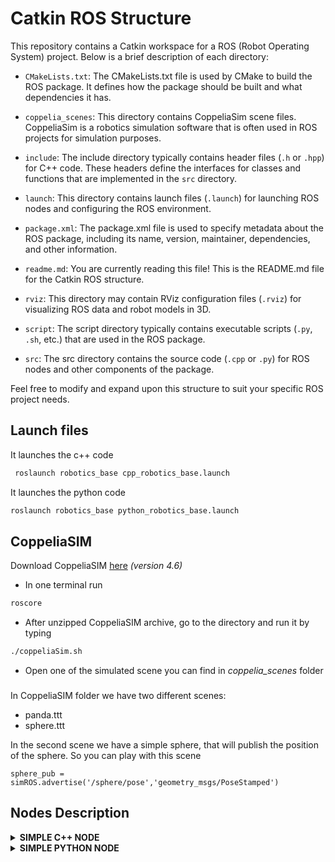 # Catkin ROS Structure

This repository contains a Catkin workspace for a ROS (Robot Operating System) project. Below is a brief description of each directory:

- `CMakeLists.txt`: The CMakeLists.txt file is used by CMake to build the ROS package. It defines how the package should be built and what dependencies it has.

- `coppelia_scenes`: This directory contains CoppeliaSim scene files. CoppeliaSim is a robotics simulation software that is often used in ROS projects for simulation purposes.

- `include`: The include directory typically contains header files (`.h` or `.hpp`) for C++ code. These headers define the interfaces for classes and functions that are implemented in the `src` directory.

- `launch`: This directory contains launch files (`.launch`) for launching ROS nodes and configuring the ROS environment.

- `package.xml`: The package.xml file is used to specify metadata about the ROS package, including its name, version, maintainer, dependencies, and other information.

- `readme.md`: You are currently reading this file! This is the README.md file for the Catkin ROS structure.

- `rviz`: This directory may contain RViz configuration files (`.rviz`) for visualizing ROS data and robot models in 3D.

- `script`: The script directory typically contains executable scripts (`.py`, `.sh`, etc.) that are used in the ROS package.

- `src`: The src directory contains the source code (`.cpp` or `.py`) for ROS nodes and other components of the package.

Feel free to modify and expand upon this structure to suit your specific ROS project needs.

## Launch files 

It launches the c++ code
```bash
 roslaunch robotics_base cpp_robotics_base.launch 
 ```
 
 It launches the python code
 ```bash
 roslaunch robotics_base python_robotics_base.launch 
 ```

## CoppeliaSIM

Download CoppeliaSIM [here](https://www.coppeliarobotics.com/downloads)  *(version 4.6)*


- In one terminal run 

```bash
roscore
```
- After unzipped CoppeliaSIM archive, go to the directory and run it by typing 

```bash
./coppeliaSim.sh 
```
- Open one of the simulated scene you can find in *coppelia_scenes* folder

###
In CoppeliaSIM folder we have two different scenes:

- panda.ttt
- sphere.ttt

In the second scene we have a simple sphere, that will publish the position of the sphere. So you can play with this scene

```
sphere_pub = simROS.advertise('/sphere/pose','geometry_msgs/PoseStamped')
```


## Nodes Description

<details>
<summary><strong> SIMPLE C++ NODE </strong></summary>

# Simple Explanation of Robotics Base Code

This code defines a class `RoboticsBase` and a `main()` function to control a robotic system. Here's a breakdown of what each part does:

1. **Initialization**: 
   - The `RoboticsBase` constructor takes a reference to a ROS node handle (`nh`) and a private node handle (`private_nh`). It initializes member variables and sets up ROS parameters.
   - The `RoboticsBase` destructor is empty.

2. **Initialization Function (`init()`)**:
   - This function initializes parameters and advertises a topic for publishing poses.

3. **Update Function (`update()`)**:
   - This function publishes a predefined pose (`pose_ee`) to a topic.

4. **Transformation Function (`getTransform()`)**:
   - This function tries to obtain a transformation between two frames ("world" and "base_link") using TF (Transform) library.
   - It constructs an Eigen Affine transform and converts it to a quaternion.
   - It also sends a transformation to represent "link_1" relative to "world".

5. **Main Function (`main()`)**:
   - Initializes ROS, creates node handles (`nh`, `pnh`), and creates an instance of `RoboticsBase`.
   - Calls the `init()` function and enters a loop where `update()` is called repeatedly at a specified rate.
   - It also handles the ROS event processing with `ros::spinOnce()` and warns if the loop rate cannot be maintained.

This code essentially sets up a ROS node to control a robotic system, initializes parameters and publishers, and repeatedly updates the system state.

</details>



<details>
<summary><strong> SIMPLE PYTHON NODE </strong></summary>

# Simple Explanation of Python Robotics Base Code

This Python code defines a class `RoboticsBase` and a `main()` function to control a robotic system using ROS (Robot Operating System). Here's a breakdown of what each part does:

1. **Imports**:
   - `numpy`, `rospy`: Import necessary libraries for numerical operations and ROS functionality.
   - `tf`: Import the `tf` library for handling transformations in ROS.
   - `PoseStamped`, `Pose`, `Point`, `Quaternion`: Import message types from the `geometry_msgs` package.

2. **Class Definition (`RoboticsBase`)**:
   - Constructor (`__init__`): Initializes the class, retrieves ROS parameters, creates a publisher for poses, and sets up a TF listener and broadcaster.
   - `get_transform()`: Obtains a transformation between two frames ('world' and 'base_link'), performs necessary calculations, and broadcasts the transformation between 'link_1' and 'world'.
   - `update()`: Calls `get_transform()` to update the transformation and publishes a predefined pose to a topic.

3. **Main Function (`main()`)**:
   - Initializes the ROS node with the name "robotics_base".
   - Creates an instance of `RoboticsBase`.
   - Enters a loop where `update()` is called repeatedly at a specified rate (`rate`).
   - The loop continues until ROS is shut down.

This code sets up a ROS node to control a robotic system, retrieves transformations between frames, and publishes poses to a topic.

</details>

